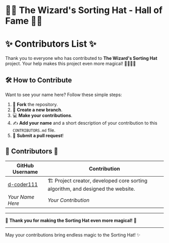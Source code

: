 # 🧙‍♂️ The Wizard's Sorting Hat - Hall of Fame 🧙‍♀️

# ✨ Contributors List ✨

Thank you to everyone who has contributed to **The Wizard's Sorting Hat** project. Your help makes this project even more magical! 🧙‍♂️🧙‍♀️

## 🛠️ How to Contribute

Want to see your name here? Follow these simple steps:

1. 🍴 **Fork** the repository.
2. 🌿 **Create a new branch**.
3. 💻 **Make your contributions**.
4. ✍️ **Add your name** and a short description of your contribution to this `CONTRIBUTORS.md` file.
5. 🔄 **Submit a pull request**!

## 🌟 Contributors 🌟

| GitHub Username | Contribution |
|-----------------|--------------|
| [d-coder111](https://github.com/d-coder111) | 🏗️ Project creator, developed core sorting algorithm, and designed the website. |
| _Your Name Here_ | _Your Contribution_ |

---

🌟 **Thank you for making the Sorting Hat even more magical!** 💖

---

May your contributions bring endless magic to the Sorting Hat! ✨
